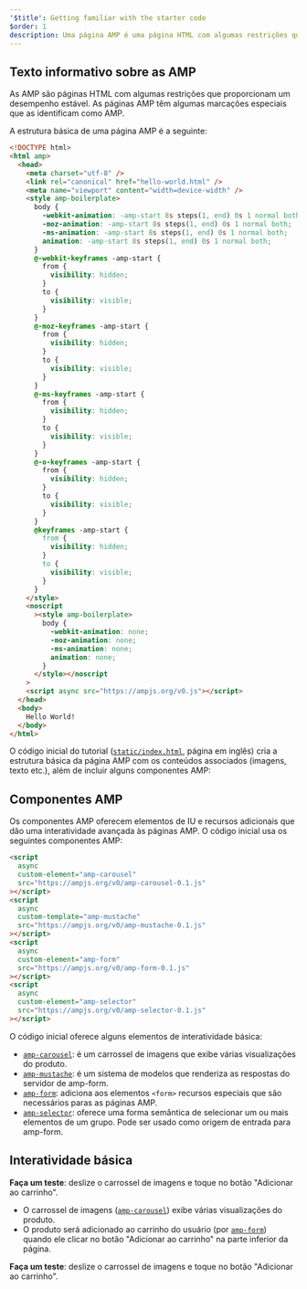 ```yaml
---
'$title': Getting familiar with the starter code
$order: 1
description: Uma página AMP é uma página HTML com algumas restrições que proporcionam um desempenho estável. As páginas AMP têm algumas marcações especiais que as identificam como AMP.
---
```


## Texto informativo sobre as AMP

As AMP são páginas HTML com algumas restrições que proporcionam um desempenho estável. As páginas AMP têm algumas marcações especiais que as identificam como AMP.

A estrutura básica de uma página AMP é a seguinte:

```html
<!DOCTYPE html>
<html amp>
  <head>
    <meta charset="utf-8" />
    <link rel="canonical" href="hello-world.html" />
    <meta name="viewport" content="width=device-width" />
    <style amp-boilerplate>
      body {
        -webkit-animation: -amp-start 8s steps(1, end) 0s 1 normal both;
        -moz-animation: -amp-start 8s steps(1, end) 0s 1 normal both;
        -ms-animation: -amp-start 8s steps(1, end) 0s 1 normal both;
        animation: -amp-start 8s steps(1, end) 0s 1 normal both;
      }
      @-webkit-keyframes -amp-start {
        from {
          visibility: hidden;
        }
        to {
          visibility: visible;
        }
      }
      @-moz-keyframes -amp-start {
        from {
          visibility: hidden;
        }
        to {
          visibility: visible;
        }
      }
      @-ms-keyframes -amp-start {
        from {
          visibility: hidden;
        }
        to {
          visibility: visible;
        }
      }
      @-o-keyframes -amp-start {
        from {
          visibility: hidden;
        }
        to {
          visibility: visible;
        }
      }
      @keyframes -amp-start {
        from {
          visibility: hidden;
        }
        to {
          visibility: visible;
        }
      }
    </style>
    <noscript
      ><style amp-boilerplate>
        body {
          -webkit-animation: none;
          -moz-animation: none;
          -ms-animation: none;
          animation: none;
        }
      </style></noscript
    >
    <script async src="https://ampjs.org/v0.js"></script>
  </head>
  <body>
    Hello World!
  </body>
</html>
```

O código inicial do tutorial ([`static/index.html`](https://github.com/googlecodelabs/advanced-interactivity-in-amp/blob/master/static/index.html), página em inglês) cria a estrutura básica da página AMP com os conteúdos associados (imagens, texto etc.), além de incluir alguns componentes AMP:

## Componentes AMP

Os componentes AMP oferecem elementos de IU e recursos adicionais que dão uma interatividade avançada às páginas AMP. O código inicial usa os seguintes componentes AMP:

```html
<script
  async
  custom-element="amp-carousel"
  src="https://ampjs.org/v0/amp-carousel-0.1.js"
></script>
<script
  async
  custom-template="amp-mustache"
  src="https://ampjs.org/v0/amp-mustache-0.1.js"
></script>
<script
  async
  custom-element="amp-form"
  src="https://ampjs.org/v0/amp-form-0.1.js"
></script>
<script
  async
  custom-element="amp-selector"
  src="https://ampjs.org/v0/amp-selector-0.1.js"
></script>
```

O código inicial oferece alguns elementos de interatividade básica:

- [`amp-carousel`](../../../../documentation/components/reference/amp-carousel.md): é um carrossel de imagens que exibe várias visualizações do produto.
- [`amp-mustache`](../../../../documentation/components/reference/amp-mustache.md): é um sistema de modelos que renderiza as respostas do servidor de amp-form.
- [`amp-form`](../../../../documentation/components/reference/amp-form.md): adiciona aos elementos `<form>` recursos especiais que são necessários paras as páginas AMP.
- [`amp-selector`](../../../../documentation/components/reference/amp-selector.md): oferece uma forma semântica de selecionar um ou mais elementos de um grupo. Pode ser usado como origem de entrada para amp-form.

## Interatividade básica

**Faça um teste**: deslize o carrossel de imagens e toque no botão "Adicionar ao carrinho".

- O carrossel de imagens ([`amp-carousel`](../../../../documentation/components/reference/amp-carousel.md)) exibe várias visualizações do produto.
- O produto será adicionado ao carrinho do usuário (por [`amp-form`](../../../../documentation/components/reference/amp-form.md)) quando ele clicar no botão "Adicionar ao carrinho" na parte inferior da página.

**Faça um teste**: deslize o carrossel de imagens e toque no botão "Adicionar ao carrinho".
